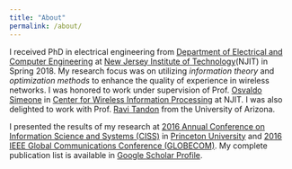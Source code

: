 ```yaml
---
title: "About"
permalink: /about/
---
```


I received PhD in electrical engineering from [Department of Electrical and Computer Engineering](https://ece.njit.edu) at [New Jersey Institute of Technology](http://www.njit.edu)(NJIT) in Spring 2018. My research focus was on utilizing *information theory* and *optimization methods* to enhance the quality of experience in wireless networks. I was honored to work under supervision of Prof. [Osvaldo Simeone](https://nms.kcl.ac.uk/osvaldo.simeone/index.htm) in [Center for Wireless Information Processing](http://centers.njit.edu/cwcspr/) at NJIT. I was also delighted to work with Prof. [Ravi Tandon](http://www2.engr.arizona.edu/~tandonr/) from the University of Arizona.    

I presented the results of my research at [2016 Annual Conference on Information Science and Systems (CISS)](http://ieeexplore.ieee.org/abstract/document/7460543/) in [Princeton University](https://www.princeton.edu) and [2016 IEEE Global Communications Conference (GLOBECOM)](http://ieeexplore.ieee.org/abstract/document/7841853/). My complete publication list is available in [Google Scholar Profile](https://scholar.google.it/citations?hl=de&user=Nuew5tYAAAAJ&view_op=list_works).  
